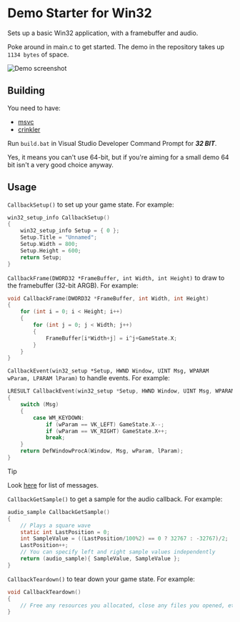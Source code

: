 # Demo Starter for Win32

Sets up a basic Win32 application, with a framebuffer and audio.

Poke around in main.c to get started. The demo in the repository takes up `1134 bytes` of space.

![Demo screenshot](https://ske.land/r/boxesese.3ay.png)

## Building

You need to have:
 - [msvc](https://visualstudio.microsoft.com/visual-cpp-build-tools/)
 - [crinkler](https://github.com/jsdf/crinkler)

Run `build.bat` in Visual Studio Developer Command Prompt for ***32 BIT***.

Yes, it means you can't use 64-bit, but if you're aiming for a small demo 64 bit isn't a very good choice anyway.

## Usage

`CallbackSetup()` to set up your game state. For example:
```c
win32_setup_info CallbackSetup()
{
    win32_setup_info Setup = { 0 };
    Setup.Title = "Unnamed";
    Setup.Width = 800;
    Setup.Height = 600;
    return Setup;
}
```

`CallbackFrame(DWORD32 *FrameBuffer, int Width, int Height)` to draw to the framebuffer (32-bit ARGB). For example:
```c
void CallbackFrame(DWORD32 *FrameBuffer, int Width, int Height)
{
    for (int i = 0; i < Height; i++)
    {
        for (int j = 0; j < Width; j++)
        {
            FrameBuffer[i*Width+j] = i^j+GameState.X;
        }
    }
}
```

`CallbackEvent(win32_setup *Setup, HWND Window, UINT Msg, WPARAM wParam, LPARAM lParam)` to handle events. For example:
```c
LRESULT CallbackEvent(win32_setup *Setup, HWND Window, UINT Msg, WPARAM wParam, LPARAM lParam)
{
    switch (Msg)
    {
        case WM_KEYDOWN:
            if (wParam == VK_LEFT) GameState.X--;   
            if (wParam == VK_RIGHT) GameState.X++;
            break;
    }
    return DefWindowProcA(Window, Msg, wParam, lParam);
}
``` 
> [!TIP]
> Look [here](https://www.autoitscript.com/autoit3/docs/appendix/WinMsgCodes.htm) for list of messages. 

`CallbackGetSample()` to get a sample for the audio callback. For example:
```c
audio_sample CallbackGetSample()
{
    // Plays a square wave
    static int LastPosition = 0;
    int SampleValue = ((LastPosition/100%2) == 0 ? 32767 : -32767)/2;
    LastPosition++;
    // You can specify left and right sample values independently
    return (audio_sample){ SampleValue, SampleValue };
}
```

`CallbackTeardown()` to tear down your game state. For example:
```c
void CallbackTeardown()
{
    // Free any resources you allocated, close any files you opened, etc.
}
```
